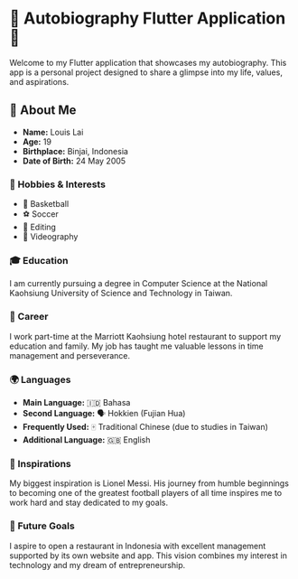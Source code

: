 # 🌟 Autobiography Flutter Application 🌟

Welcome to my Flutter application that showcases my autobiography. This app is a personal project designed to share a glimpse into my life, values, and aspirations.

## 📖 About Me

- **Name:** Louis Lai
- **Age:** 19
- **Birthplace:** Binjai, Indonesia
- **Date of Birth:** 24 May 2005

### 🎯 Hobbies & Interests

- 🏀 Basketball
- ⚽ Soccer
- 🎥 Editing
- 📸 Videography

### 🎓 Education

I am currently pursuing a degree in Computer Science at the National Kaohsiung University of Science and Technology in Taiwan.

### 💼 Career

I work part-time at the Marriott Kaohsiung hotel restaurant to support my education and family. My job has taught me valuable lessons in time management and perseverance.

### 🌍 Languages

- **Main Language:** 🇮🇩 Bahasa
- **Second Language:** 🗣️ Hokkien (Fujian Hua)
- **Frequently Used:** 🀄 Traditional Chinese (due to studies in Taiwan)
- **Additional Language:** 🇬🇧 English

### 🌟 Inspirations

My biggest inspiration is Lionel Messi. His journey from humble beginnings to becoming one of the greatest football players of all time inspires me to work hard and stay dedicated to my goals.

### 🚀 Future Goals

I aspire to open a restaurant in Indonesia with excellent management supported by its own website and app. This vision combines my interest in technology and my dream of entrepreneurship.
